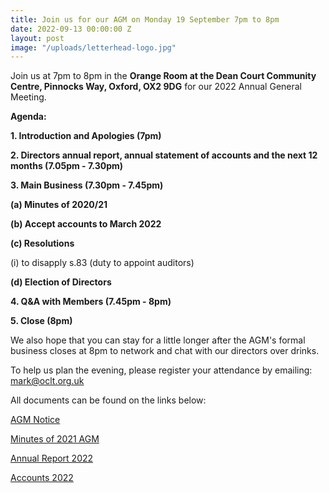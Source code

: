 ```yaml
---
title: Join us for our AGM on Monday 19 September 7pm to 8pm
date: 2022-09-13 00:00:00 Z
layout: post
image: "/uploads/letterhead-logo.jpg"
---
```


Join us at 7pm to 8pm in the **Orange Room at the Dean Court Community Centre, Pinnocks Way, Oxford, OX2 9DG** for our 2022 Annual General Meeting.

**Agenda:**

**1. Introduction and Apologies (7pm)**

**2. Directors annual report, annual statement of accounts and the next 12 months (7.05pm - 7.30pm)**

**3. Main Business (7.30pm - 7.45pm)**

**(a) Minutes of 2020/21**

**(b) Accept accounts to March 2022**

**(c) Resolutions**

(i) to disapply s.83 (duty to appoint auditors)

**(d) Election of Directors**

**4. Q&A with Members (7.45pm - 8pm)**

**5. Close (8pm)**

We also hope that you can stay for a little longer after the AGM's formal business closes at 8pm to network and chat with our directors over drinks.

To help us plan the evening, please register your attendance by emailing: mark@oclt.org.uk

All documents can be found on the links below:

[AGM Notice](https://docs.google.com/document/d/1L9VKNLIXKHurr4DJJxg_lEYS1C1lcLzB/edit?usp=sharing&ouid=100976263688228205056&rtpof=true&sd=true)

[Minutes of 2021 AGM](https://docs.google.com/document/d/1lrAXn_BX6-SFrsWIGxPuGz2Y564ARi-I/edit?usp=sharing&ouid=100976263688228205056&rtpof=true&sd=true)

[Annual Report 2022](https://drive.google.com/file/d/1KjUf7ff5nsMFui4p_jaSAAFpn7E4oJdE/view?usp=sharing)

[Accounts 2022](https://drive.google.com/file/d/1Rp3zG8ySemUcTCBMC2YoFYf7J88jDXUE/view?usp=sharing)